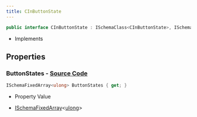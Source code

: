 ```yaml
---
title: CInButtonState
---
```


```csharp
public interface CInButtonState : ISchemaClass<CInButtonState>, ISchemaField, ISchemaClass, INativeHandle
```

- Implements

## Properties

### **ButtonStates** - [Source Code](https://github.com/swiftly-solution/swiftlys2/blob/main/managed/src/SwiftlyS2.Generated/Schemas/Interfaces/CInButtonState.cs#L16)

```csharp
ISchemaFixedArray<ulong> ButtonStates { get; }
```

- Property Value

- [ISchemaFixedArray](/docs/api/shared/schemas/ischemafixedarray-1)<[ulong](https://learn.microsoft.com/dotnet/api/system.uint64)>

